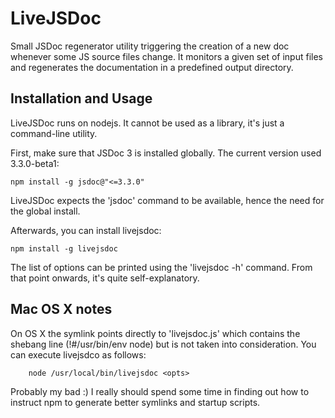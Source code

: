 LiveJSDoc
=========

Small JSDoc regenerator utility triggering the creation of a new doc whenever some JS source files change. It monitors a given set of input files and regenerates the documentation in a predefined output directory.

Installation and Usage
----------------------

LiveJSDoc runs on nodejs. It cannot be used as a library, it's just a command-line utility.

First, make sure that JSDoc 3 is installed globally. The current version used 3.3.0-beta1:

	npm install -g jsdoc@"<=3.3.0"

LiveJSDoc expects the 'jsdoc' command to be available, hence the need for the global install.

Afterwards, you can install livejsdoc:

	npm install -g livejsdoc

The list of options can be printed using the 'livejsdoc -h' command. From that point onwards, it's quite self-explanatory.

Mac OS X notes
--------------

On OS X the symlink points directly to 'livejsdoc.js' which contains the shebang line (!#/usr/bin/env node) but is not taken into consideration. You can execute livejsdco as follows:

        node /usr/local/bin/livejsdoc <opts>

Probably my bad :) I really should spend some time in finding out how to instruct npm to generate better symlinks and startup scripts.

